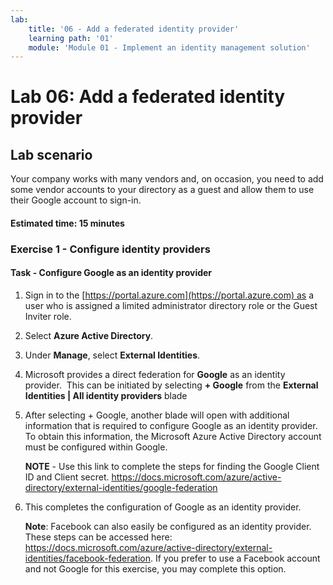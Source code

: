 ```yaml
---
lab:
    title: '06 - Add a federated identity provider'
    learning path: '01'
    module: 'Module 01 - Implement an identity management solution'
---
```


# Lab 06: Add a federated identity provider

## Lab scenario

Your company works with many vendors and, on occasion, you need to add some vendor accounts to your directory as a guest and allow them to use their Google account to sign-in.

#### Estimated time: 15 minutes

### Exercise 1 - Configure identity providers

#### Task - Configure Google as an identity provider

1. Sign in to the [https://portal.azure.com](https://portal.azure.com) as a user who is assigned a limited administrator directory role or the Guest Inviter role.

1. Select **Azure Active Directory**.

1. Under **Manage**, select **External Identities**.

1. Microsoft provides a direct federation for **Google** as an identity provider.  This can be initiated by selecting **+ Google** from the **External Identities | All identity providers** blade
 
1. After selecting + Google, another blade will open with additional information that is required to configure Google as an identity provider.  To obtain this information, the Microsoft Azure Active Directory account must be configured within Google. 

    **NOTE** - Use this link to complete the steps for finding the Google Client ID and Client secret.
    https://docs.microsoft.com/azure/active-directory/external-identities/google-federation

1. This completes the configuration of Google as an identity provider.

    **Note**: Facebook can also easily be configured as an identity provider. These steps can be accessed here: https://docs.microsoft.com/azure/active-directory/external-identities/facebook-federation. If you prefer to use a Facebook account and not Google for this exercise, you may complete this option.


